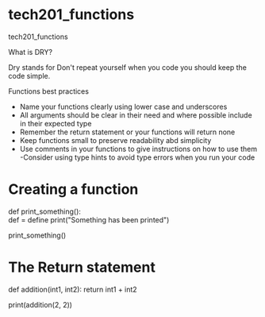 # tech201_functions
tech201_functions

What is DRY?

Dry stands for Don't repeat yourself when you code you should keep the code simple.

Functions best practices

- Name your functions clearly using lower case and underscores
- All arguments should be clear in their need and where possible include in their expected type
- Remember the return statement or your functions will return none
- Keep functions small to preserve readability abd simplicity
- Use comments in your functions to give instructions on how to use them
-Consider using type hints to avoid type errors when you run your code

 
# Creating a function

def print_something():   
def = define
    print("Something has been printed")

print_something()

# The Return statement

def addition(int1, int2):
    return int1 + int2

 print(addition(2, 2))







